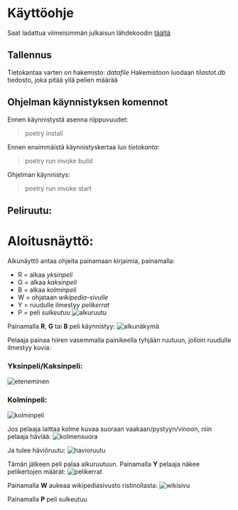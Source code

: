 # Käyttöohje
Saat ladattua viimeisimmän julkaisun lähdekoodin [täältä]()

## Tallennus
Tietokantaa varten on hakemisto: *datafile*
Hakemistoon luodaan *tilastot.db* tiedosto, joka pitää yllä pelien määrää

## Ohjelman käynnistyksen komennot
Ennen käynnistystä asenna riippuvuudet:
> poetry install

Ennen ensimmäistä käynnistyskertaa luo *tietokanta*:
> poetry run invoke build

Ohjelman käynnistys:
> poetry run invoke start

## Peliruutu:
# Aloitusnäyttö:
Alkunäyttö antaa ohjeita painamaan kirjaimia, painamalla:
- R = alkaa *yksinpeli*
- G = alkaa *kaksinpeli*
- B = alkaa *kolminpeli*
- W = ohjataan *wikipedia-sivulle*
- Y = ruudulle ilmestyy *pelikerrat*
- P = peli *sulkeutuu*
![alkuruutu](https://github.com/hartonenolli/ot-harjoitustyo/blob/master/dokumentaatio/kuvat/alkuruutu.png)

Painamalla **R**, **G** tai **B** peli käynnistyy:
![alkunäkymä](https://github.com/hartonenolli/ot-harjoitustyo/blob/master/dokumentaatio/kuvat/pelinalku.png)

Pelaaja painaa hiiren vasemmalla painikeella tyhjään ruutuun, jolloin ruudulle ilmestyy kuvia:
### Yksinpeli/Kaksinpeli:
![eteneminen](https://github.com/hartonenolli/ot-harjoitustyo/blob/master/dokumentaatio/kuvat/eteneminen.png)

### Kolminpeli:
![kolminpeli](https://github.com/hartonenolli/ot-harjoitustyo/blob/master/dokumentaatio/kuvat/kolminpeli.png)

Jos pelaaja laittaa kolme kuvaa suoraan vaakaan/pystyyn/vinoon, niin pelaaja häviää:
![kolmensuora](https://github.com/hartonenolli/ot-harjoitustyo/blob/master/dokumentaatio/kuvat/kolmensuora.png)

Ja tulee häviöruutu:
![havioruutu](https://github.com/hartonenolli/ot-harjoitustyo/blob/master/dokumentaatio/kuvat/havioruutu.png)

Tämän jälkeen peli palaa alkuruutuun. Painamalla **Y** pelaaja näkee pelikertojen määrät:
![pelikerrat]()

Painamalla **W** aukeaa wikipediasivusto ristinollasta:
![wikisivu](https://github.com/hartonenolli/ot-harjoitustyo/blob/master/dokumentaatio/kuvat/wikisivu.png)

Painamalla **P** peli sulkeutuu
